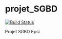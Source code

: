 projet_SGBD 
===========
[![Build Status](https://travis-ci.org/JohnnyBeGood34/projet_SGBD.svg?branch=master)](https://travis-ci.org/JohnnyBeGood34/projet_SGBD.svg?branch=master)

Projet SGBD Epsi
